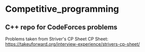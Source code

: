 # Competitive_programming
## C++ repo for CodeForces problems
Problems taken from Striver's CP Sheet
CP Sheet: https://takeuforward.org/interview-experience/strivers-cp-sheet/
